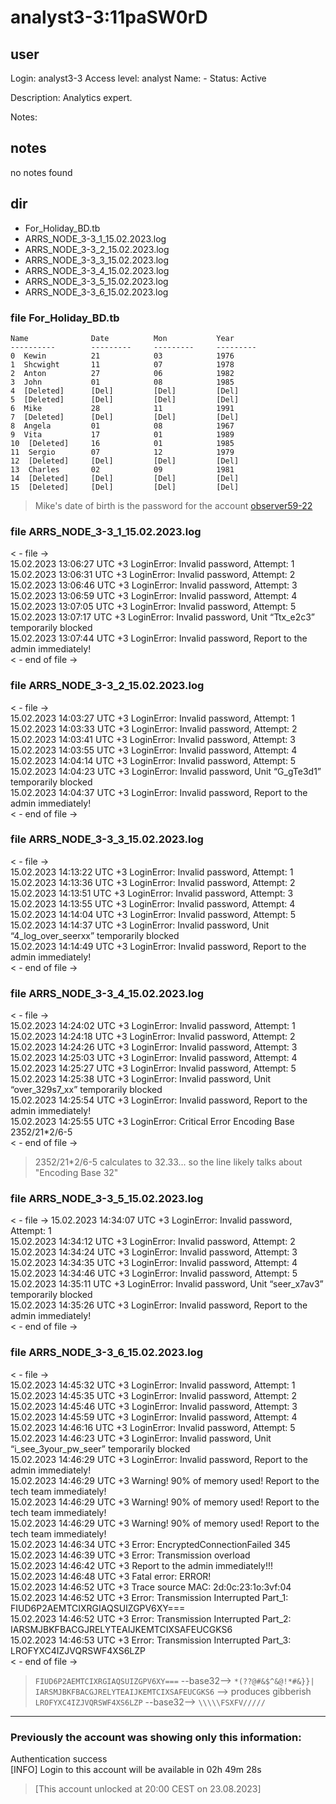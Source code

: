 # analyst3-3:11paSW0rD

## user
Login: analyst3-3
Access level: analyst
Name: -
Status: Active

Description:
Analytics expert.

Notes:

## notes
no notes found

## dir
- For_Holiday_BD.tb
- ARRS_NODE_3-3_1_15.02.2023.log
- ARRS_NODE_3-3_2_15.02.2023.log
- ARRS_NODE_3-3_3_15.02.2023.log
- ARRS_NODE_3-3_4_15.02.2023.log
- ARRS_NODE_3-3_5_15.02.2023.log
- ARRS_NODE_3-3_6_15.02.2023.log
### file For_Holiday_BD.tb
```
Name              Date          Mon           Year          
----------        ---------     ---------     ---------     
0  Kewin          21            03            1976          
1  Shcwight       11            07            1978          
2  Anton          27            06            1982          
3  John           01            08            1985          
4  [Deleted]      [Del]         [Del]         [Del]         
5  [Deleted]      [Del]         [Del]         [Del]         
6  Mike           28            11            1991          
7  [Deleted]      [Del]         [Del]         [Del]         
8  Angela         01            08            1967          
9  Vita           17            01            1989          
10  [Deleted]     16            01            1985          
11  Sergiо        07            12            1979          
12  [Deleted]     [Del]         [Del]         [Del]         
13  Charles       02            09            1981          
14  [Deleted]     [Del]         [Del]         [Del]         
15  [Deleted]     [Del]         [Del]         [Del]
```

> Mike's date of birth is the password for the account [observer59-22](./Users/observer59-22.md)

### file ARRS_NODE_3-3_1_15.02.2023.log
< - file -><br>
15.02.2023 13:06:27 UTC +3 LoginError: Invalid password, Attempt: 1<br>
15.02.2023 13:06:31 UTC +3 LoginError: Invalid password, Attempt: 2<br>
15.02.2023 13:06:46 UTC +3 LoginError: Invalid password, Attempt: 3<br>
15.02.2023 13:06:59 UTC +3 LoginError: Invalid password, Attempt: 4<br>
15.02.2023 13:07:05 UTC +3 LoginError: Invalid password, Attempt: 5<br>
15.02.2023 13:07:17 UTC +3 LoginError: Invalid password, Unit “Ttx_e2c3” temporarily blocked<br>
15.02.2023 13:07:44 UTC +3 LoginError: Invalid password, Report to the admin immediately!<br>
< - end of file -><br>

### file ARRS_NODE_3-3_2_15.02.2023.log
< - file -><br>
15.02.2023 14:03:27 UTC +3 LoginError: Invalid password, Attempt: 1<br>
15.02.2023 14:03:33 UTC +3 LoginError: Invalid password, Attempt: 2<br>
15.02.2023 14:03:41 UTC +3 LoginError: Invalid password, Attempt: 3<br>
15.02.2023 14:03:55 UTC +3 LoginError: Invalid password, Attempt: 4<br>
15.02.2023 14:04:14 UTC +3 LoginError: Invalid password, Attempt: 5<br>
15.02.2023 14:04:23 UTC +3 LoginError: Invalid password, Unit “G_gTe3d1” temporarily blocked<br>
15.02.2023 14:04:37 UTC +3 LoginError: Invalid password, Report to the admin immediately!<br>
< - end of file -><br>

### file ARRS_NODE_3-3_3_15.02.2023.log
< - file -><br>
15.02.2023 14:13:22 UTC +3 LoginError: Invalid password, Attempt: 1<br>
15.02.2023 14:13:36 UTC +3 LoginError: Invalid password, Attempt: 2<br>
15.02.2023 14:13:51 UTC +3 LoginError: Invalid password, Attempt: 3<br>
15.02.2023 14:13:55 UTC +3 LoginError: Invalid password, Attempt: 4<br>
15.02.2023 14:14:04 UTC +3 LoginError: Invalid password, Attempt: 5<br>
15.02.2023 14:14:37 UTC +3 LoginError: Invalid password, Unit “4_log_over_seerxx” temporarily blocked<br>
15.02.2023 14:14:49 UTC +3 LoginError: Invalid password, Report to the admin immediately!<br>
< - end of file -><br>

### file ARRS_NODE_3-3_4_15.02.2023.log
< - file -><br>
15.02.2023 14:24:02 UTC +3 LoginError: Invalid password, Attempt: 1<br>
15.02.2023 14:24:18 UTC +3 LoginError: Invalid password, Attempt: 2<br>
15.02.2023 14:24:26 UTC +3 LoginError: Invalid password, Attempt: 3<br>
15.02.2023 14:25:03 UTC +3 LoginError: Invalid password, Attempt: 4<br>
15.02.2023 14:25:27 UTC +3 LoginError: Invalid password, Attempt: 5<br>
15.02.2023 14:25:38 UTC +3 LoginError: Invalid password, Unit “over_329s7_xx” temporarily blocked<br>
15.02.2023 14:25:54 UTC +3 LoginError: Invalid password, Report to the admin immediately!<br>
15.02.2023 14:25:55 UTC +3 LoginError: Critical Error Encoding Base 2352/21*2/6-5<br>
< - end of file ->

> 2352/21*2/6-5 calculates to 32.33... so the line likely talks about "Encoding Base 32"

### file ARRS_NODE_3-3_5_15.02.2023.log
< - file ->
15.02.2023 14:34:07 UTC +3 LoginError: Invalid password, Attempt: 1<br>
15.02.2023 14:34:12 UTC +3 LoginError: Invalid password, Attempt: 2<br>
15.02.2023 14:34:24 UTC +3 LoginError: Invalid password, Attempt: 3<br>
15.02.2023 14:34:35 UTC +3 LoginError: Invalid password, Attempt: 4<br>
15.02.2023 14:34:46 UTC +3 LoginError: Invalid password, Attempt: 5<br>
15.02.2023 14:35:11 UTC +3 LoginError: Invalid password, Unit “seer_x7av3” temporarily blocked<br>
15.02.2023 14:35:26 UTC +3 LoginError: Invalid password, Report to the admin immediately!<br>
< - end of file -><br>

### file ARRS_NODE_3-3_6_15.02.2023.log
< - file -><br>
15.02.2023 14:45:32 UTC +3 LoginError: Invalid password, Attempt: 1<br>
15.02.2023 14:45:35 UTC +3 LoginError: Invalid password, Attempt: 2<br>
15.02.2023 14:45:46 UTC +3 LoginError: Invalid password, Attempt: 3<br>
15.02.2023 14:45:59 UTC +3 LoginError: Invalid password, Attempt: 4<br>
15.02.2023 14:46:16 UTC +3 LoginError: Invalid password, Attempt: 5<br>
15.02.2023 14:46:23 UTC +3 LoginError: Invalid password, Unit “i_see_3your_pw_seer” temporarily blocked<br>
15.02.2023 14:46:29 UTC +3 LoginError: Invalid password, Report to the admin immediately!<br>
15.02.2023 14:46:29 UTC +3 Warning! 90% of memory used! Report to the tech team immediately!<br>
15.02.2023 14:46:29 UTC +3 Warning! 90% of memory used! Report to the tech team immediately!<br>
15.02.2023 14:46:29 UTC +3 Warning! 90% of memory used! Report to the tech team immediately!<br>
15.02.2023 14:46:34 UTC +3 Error: EncryptedConnectionFailed 345<br>
15.02.2023 14:46:39 UTC +3 Error: Transmission overload<br>
15.02.2023 14:46:42 UTC +3 Report to the admin immediately!!!<br>
15.02.2023 14:46:48 UTC +3 Fatal error: ERROR!<br>
15.02.2023 14:46:52 UTC +3 Trace source MAC: 2d:0c:23:1o:3vf:04<br>
15.02.2023 14:46:52 UTC +3 Error: Transmission Interrupted Part_1: FIUD6P2AEMTCIXRGIAQSUIZGPV6XY===<br>
15.02.2023 14:46:52 UTC +3 Error: Transmission Interrupted Part_2: IARSMJBKFBACGJRELYTEAIJKEMTCIXSAFEUCGKS6<br>
15.02.2023 14:46:53 UTC +3 Error: Transmission Interrupted Part_3: LROFYXC4IZJVQRSWF4XS6LZP<br>
< - end of file -><br>

> `FIUD6P2AEMTCIXRGIAQSUIZGPV6XY===` --base32--> `*(??@#&$^&@!*#&}}|`<br>
> `IARSMJBKFBACGJRELYTEAIJKEMTCIXSAFEUCGKS6` --> produces gibberish <br>
> `LROFYXC4IZJVQRSWF4XS6LZP` --base32--> `\\\\\FSXFV/////`<br>

---

### Previously the account was showing only this information:<br>
Authentication success<br>
[INFO] Login to this account  will be available in 02h 49m 28s<br>
> [This account unlocked at 20:00 CEST on 23.08.2023]
